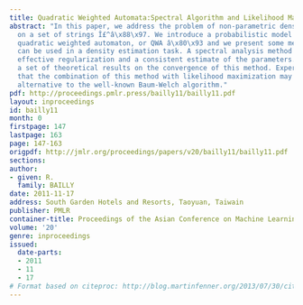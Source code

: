 ```yaml
---
title: Quadratic Weighted Automata:Spectral Algorithm and Likelihood Maximization
abstract: "In this paper, we address the problem of non-parametric density estimation
  on a set of strings Î£^â\x88\x97. We introduce a probabilistic model â\x80\x93 called
  quadratic weighted automaton, or QWA â\x80\x93 and we present some methods which
  can be used in a density estimation task. A spectral analysis method leads to an
  effective regularization and a consistent estimate of the parameters. We provide
  a set of theoretical results on the convergence of this method. Experiments show
  that the combination of this method with likelihood maximization may be an interesting
  alternative to the well-known Baum-Welch algorithm."
pdf: http://proceedings.pmlr.press/bailly11/bailly11.pdf
layout: inproceedings
id: bailly11
month: 0
firstpage: 147
lastpage: 163
page: 147-163
origpdf: http://jmlr.org/proceedings/papers/v20/bailly11/bailly11.pdf
sections: 
author:
- given: R.
  family: BAILLY
date: 2011-11-17
address: South Garden Hotels and Resorts, Taoyuan, Taiwain
publisher: PMLR
container-title: Proceedings of the Asian Conference on Machine Learning
volume: '20'
genre: inproceedings
issued:
  date-parts:
  - 2011
  - 11
  - 17
# Format based on citeproc: http://blog.martinfenner.org/2013/07/30/citeproc-yaml-for-bibliographies/
---
```


